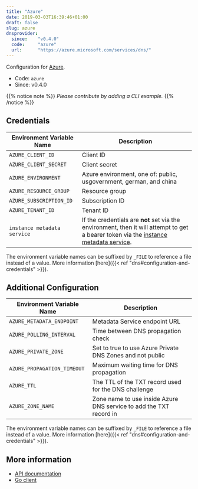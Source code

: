 ```yaml
---
title: "Azure"
date: 2019-03-03T16:39:46+01:00
draft: false
slug: azure
dnsprovider:
  since:    "v0.4.0"
  code:     "azure"
  url:      "https://azure.microsoft.com/services/dns/"
---
```


<!-- THIS DOCUMENTATION IS AUTO-GENERATED. PLEASE DO NOT EDIT. -->
<!-- providers/dns/azure/azure.toml -->
<!-- THIS DOCUMENTATION IS AUTO-GENERATED. PLEASE DO NOT EDIT. -->


Configuration for [Azure](https://azure.microsoft.com/services/dns/).


<!--more-->

- Code: `azure`
- Since: v0.4.0


{{% notice note %}}
_Please contribute by adding a CLI example._
{{% /notice %}}




## Credentials

| Environment Variable Name | Description |
|-----------------------|-------------|
| `AZURE_CLIENT_ID` | Client ID |
| `AZURE_CLIENT_SECRET` | Client secret |
| `AZURE_ENVIRONMENT` | Azure environment, one of: public, usgovernment, german, and china |
| `AZURE_RESOURCE_GROUP` | Resource group |
| `AZURE_SUBSCRIPTION_ID` | Subscription ID |
| `AZURE_TENANT_ID` | Tenant ID |
| `instance metadata service` | If the credentials are **not** set via the environment, then it will attempt to get a bearer token via the [instance metadata service](https://docs.microsoft.com/en-us/azure/virtual-machines/windows/instance-metadata-service). |

The environment variable names can be suffixed by `_FILE` to reference a file instead of a value.
More information [here]({{< ref "dns#configuration-and-credentials" >}}).


## Additional Configuration

| Environment Variable Name | Description |
|--------------------------------|-------------|
| `AZURE_METADATA_ENDPOINT` | Metadata Service endpoint URL |
| `AZURE_POLLING_INTERVAL` | Time between DNS propagation check |
| `AZURE_PRIVATE_ZONE` | Set to true to use Azure Private DNS Zones and not public |
| `AZURE_PROPAGATION_TIMEOUT` | Maximum waiting time for DNS propagation |
| `AZURE_TTL` | The TTL of the TXT record used for the DNS challenge |
| `AZURE_ZONE_NAME` | Zone name to use inside Azure DNS service to add the TXT record in |

The environment variable names can be suffixed by `_FILE` to reference a file instead of a value.
More information [here]({{< ref "dns#configuration-and-credentials" >}}).




## More information

- [API documentation](https://docs.microsoft.com/en-us/go/azure/)
- [Go client](https://github.com/Azure/azure-sdk-for-go)

<!-- THIS DOCUMENTATION IS AUTO-GENERATED. PLEASE DO NOT EDIT. -->
<!-- providers/dns/azure/azure.toml -->
<!-- THIS DOCUMENTATION IS AUTO-GENERATED. PLEASE DO NOT EDIT. -->
